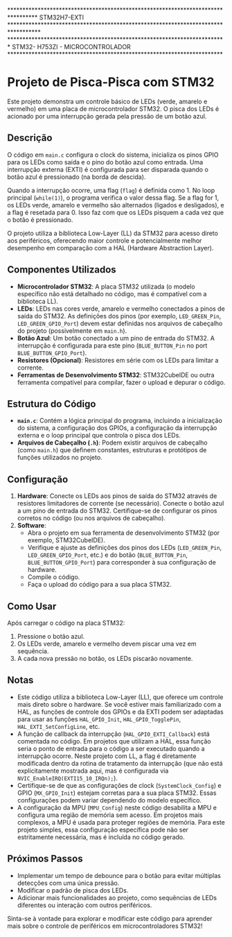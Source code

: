 *********************************************************************************  STM32H7-EXTI  **********************************************************************************
************************************************************************  STM32- H753ZI - MICROCONTROLADOR  ***********************************************************************

# Projeto de Pisca-Pisca com STM32

Este projeto demonstra um controle básico de LEDs (verde, amarelo e vermelho) em uma placa de microcontrolador STM32. O pisca dos LEDs é acionado por uma interrupção gerada pela pressão de um botão azul.

## Descrição

O código em `main.c` configura o clock do sistema, inicializa os pinos GPIO para os LEDs como saída e o pino do botão azul como entrada. Uma interrupção externa (EXTI) é configurada para ser disparada quando o botão azul é pressionado (na borda de descida).

Quando a interrupção ocorre, uma flag (`flag`) é definida como 1. No loop principal (`while(1)`), o programa verifica o valor dessa flag. Se a flag for 1, os LEDs verde, amarelo e vermelho são alternados (ligados e desligados), e a flag é resetada para 0. Isso faz com que os LEDs pisquem a cada vez que o botão é pressionado.

O projeto utiliza a biblioteca Low-Layer (LL) da STM32 para acesso direto aos periféricos, oferecendo maior controle e potencialmente melhor desempenho em comparação com a HAL (Hardware Abstraction Layer).

## Componentes Utilizados

* **Microcontrolador STM32**: A placa STM32 utilizada (o modelo específico não está detalhado no código, mas é compatível com a biblioteca LL).
* **LEDs**: LEDs nas cores verde, amarelo e vermelho conectados a pinos de saída do STM32. As definições dos pinos (por exemplo, `LED_GREEN_Pin`, `LED_GREEN_GPIO_Port`) devem estar definidas nos arquivos de cabeçalho do projeto (possivelmente em `main.h`).
* **Botão Azul**: Um botão conectado a um pino de entrada do STM32. A interrupção é configurada para este pino (`BLUE_BUTTON_Pin` no port `BLUE_BUTTON_GPIO_Port`).
* **Resistores (Opcional)**: Resistores em série com os LEDs para limitar a corrente.
* **Ferramentas de Desenvolvimento STM32**: STM32CubeIDE ou outra ferramenta compatível para compilar, fazer o upload e depurar o código.

## Estrutura do Código

* **`main.c`**: Contém a lógica principal do programa, incluindo a inicialização do sistema, a configuração dos GPIOs, a configuração da interrupção externa e o loop principal que controla o pisca dos LEDs.
* **Arquivos de Cabeçalho (`.h`)**: Podem existir arquivos de cabeçalho (como `main.h`) que definem constantes, estruturas e protótipos de funções utilizados no projeto.

## Configuração

1.  **Hardware**: Conecte os LEDs aos pinos de saída do STM32 através de resistores limitadores de corrente (se necessário). Conecte o botão azul a um pino de entrada do STM32. Certifique-se de configurar os pinos corretos no código (ou nos arquivos de cabeçalho).
2.  **Software**:
    * Abra o projeto em sua ferramenta de desenvolvimento STM32 (por exemplo, STM32CubeIDE).
    * Verifique e ajuste as definições dos pinos dos LEDs (`LED_GREEN_Pin`, `LED_GREEN_GPIO_Port`, etc.) e do botão (`BLUE_BUTTON_Pin`, `BLUE_BUTTON_GPIO_Port`) para corresponder à sua configuração de hardware.
    * Compile o código.
    * Faça o upload do código para a sua placa STM32.

## Como Usar

Após carregar o código na placa STM32:

1.  Pressione o botão azul.
2.  Os LEDs verde, amarelo e vermelho devem piscar uma vez em sequência.
3.  A cada nova pressão no botão, os LEDs piscarão novamente.

## Notas

* Este código utiliza a biblioteca Low-Layer (LL), que oferece um controle mais direto sobre o hardware. Se você estiver mais familiarizado com a HAL, as funções de controle dos GPIOs e da EXTI podem ser adaptadas para usar as funções `HAL_GPIO_Init`, `HAL_GPIO_TogglePin`, `HAL_EXTI_SetConfigLine`, etc.
* A função de callback da interrupção (`HAL_GPIO_EXTI_Callback`) está comentada no código. Em projetos que utilizam a HAL, essa função seria o ponto de entrada para o código a ser executado quando a interrupção ocorre. Neste projeto com LL, a flag é diretamente modificada dentro da rotina de tratamento da interrupção (que não está explicitamente mostrada aqui, mas é configurada via `NVIC_EnableIRQ(EXTI15_10_IRQn);`).
* Certifique-se de que as configurações de clock (`SystemClock_Config`) e GPIO (`MX_GPIO_Init`) estejam corretas para a sua placa STM32. Essas configurações podem variar dependendo do modelo específico.
* A configuração da MPU (`MPU_Config`) neste código desabilita a MPU e configura uma região de memória sem acesso. Em projetos mais complexos, a MPU é usada para proteger regiões de memória. Para este projeto simples, essa configuração específica pode não ser estritamente necessária, mas é incluída no código gerado.

## Próximos Passos

* Implementar um tempo de debounce para o botão para evitar múltiplas detecções com uma única pressão.
* Modificar o padrão de pisca dos LEDs.
* Adicionar mais funcionalidades ao projeto, como sequências de LEDs diferentes ou interação com outros periféricos.

Sinta-se à vontade para explorar e modificar este código para aprender mais sobre o controle de periféricos em microcontroladores STM32!
